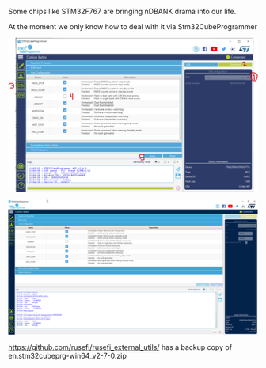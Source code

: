 Some chips like STM32F767 are bringing nDBANK drama into our life.

At the moment we only know how to deal with it via Stm32CubeProgrammer

![x](HOWTO/nDBANK/stm32prog-steps.png)

![x](HOWTO/nDBANK/stm32prog-result.png)


https://github.com/rusefi/rusefi_external_utils/ has a backup copy of en.stm32cubeprg-win64_v2-7-0.zip